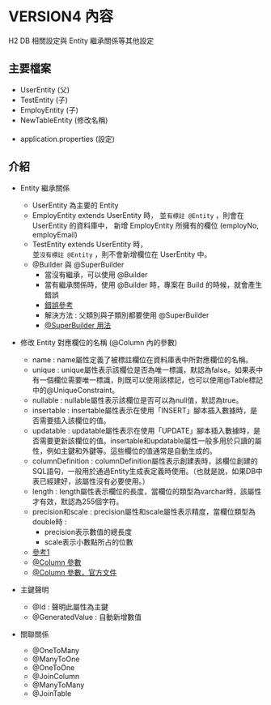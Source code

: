 # VERSION4 內容
H2 DB 相關設定與 Entity 繼承關係等其他設定

## 主要檔案
- UserEntity  (父)
- TestEntity  (子)
- EmployEntity  (子)
- NewTableEntity  (修改名稱)
<br></br>  
- application.properties (設定)

## 介紹
- Entity 繼承關係
  - UserEntity 為主要的 Entity
  - EmployEntity extends UserEntity 時，
    並`有標註 @Entity` ，則會在 UserEntity 的資料庫中，
    新增 EmployEntity 所擁有的欄位 (employNo, employEmail)
  - TestEntity extends UserEntity 時，  
    並`沒有標註 @Entity` ，則不會新增欄位在 UserEntity 中。
  - @Builder 與 @SuperBuilder 
    - 當沒有繼承，可以使用 @Builder
    - 當有繼承關係時，使用 @Builder 時，專案在 Build 的時候，就會產生錯誤
    - [錯誤參考](https://github.com/projectlombok/lombok/issues/1401)
    - 解決方法 : 父類別與子類別都要使用 @SuperBuilder
    - [@SuperBuilder 用法](https://matthung0807.blogspot.com/2020/04/lombok-superbuilder-parent-builder.html)
- 修改 Entity 對應欄位的名稱 (@Column 內的參數)
  - name : name屬性定義了被標註欄位在資料庫表中所對應欄位的名稱。
  - unique : unique屬性表示該欄位是否為唯一標識，默認為false。如果表中有一個欄位需要唯一標識，則既可以使用該標記，也可以使用@Table標記中的@UniqueConstraint。
  - nullable : nullable屬性表示該欄位是否可以為null值，默認為true。
  - insertable : insertable屬性表示在使用「INSERT」腳本插入數據時，是否需要插入該欄位的值。
  - updatable : updatable屬性表示在使用「UPDATE」腳本插入數據時，是否需要更新該欄位的值。insertable和updatable屬性一般多用於只讀的屬性，例如主鍵和外鍵等。這些欄位的值通常是自動生成的。
  - columnDefinition : columnDefinition屬性表示創建表時，該欄位創建的SQL語句，一般用於通過Entity生成表定義時使用。（也就是說，如果DB中表已經建好，該屬性沒有必要使用。）
  - length : length屬性表示欄位的長度，當欄位的類型為varchar時，該屬性才有效，默認為255個字符。
  - precision和scale : precision屬性和scale屬性表示精度，當欄位類型為double時 :
    - precision表示數值的總長度
    - scale表示小數點所占的位數
  - [參考1](https://ithelp.ithome.com.tw/articles/10194906)
  - [@Column 參數](https://kknews.cc/zh-tw/code/2bv6v5y.html)
  - [@Column 參數，官方文件](https://docs.oracle.com/javaee/5/api/javax/persistence/Column.html)
  
- 主鍵聲明
  - @Id : 聲明此屬性為主鍵
  - @GeneratedValue : 自動新增數值
  
- 關聯關係  
  - @OneToMany
  - @ManyToOne
  - @OneToOne
  - @JoinColumn
  - @ManyToMany
  - @JoinTable
  